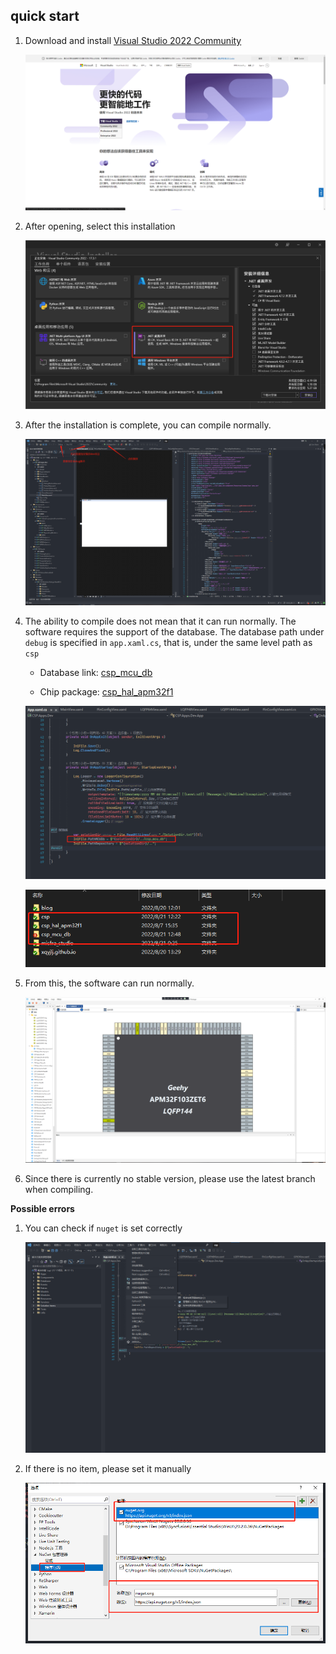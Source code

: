 ## quick start

1. Download and install [Visual Studio 2022 Community](https://visualstudio.microsoft.com/zh-hans/vs/)

   ![image-20220821184828961](assets/img/develop/image-20220821184828961.png)

2. After opening, select this installation

   ![image-20220821185308486](assets/img/develop/image-20220821185308486.png)

3. After the installation is complete, you can compile normally.

   ![image-20220821185653176](assets/img/develop/image-20220821185653176.png)

4. The ability to compile does not mean that it can run normally. The software requires the support of the database. The database path under `debug` is specified in `app.xaml.cs`, that is, under the same level path as `csp`

   - Database link: [csp_mcu_db](https://github.com/csplink/csp_mcu_db)

   - Chip package: [csp_hal_apm32f1](https://github.com/csplink/csp_hal_apm32f1)

   ![image-20220821185931551](assets/img/develop/image-20220821185931551.png)

   ![image-20220821190046606](assets/img/develop/image-20220821190046606.png)

5. From this, the software can run normally.

   ![image-20220821190417107](assets/img/develop/image-20220821190417107.png)

6. Since there is currently no stable version, please use the latest branch when compiling.

**Possible errors**

1. You can check if `nuget` is set correctly

   ![image-20220821191121598](assets/img/develop/image-20220821191121598.png)

2. If there is no item, please set it manually

   ![image-20220821191257245](assets/img/develop/image-20220821191257245.png)
